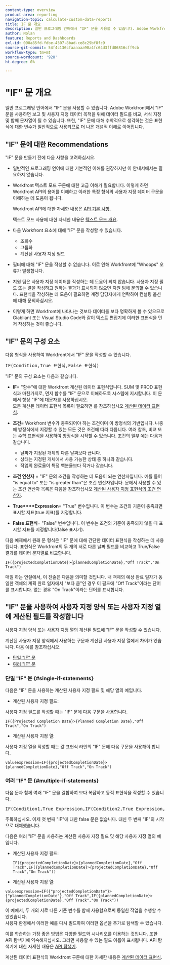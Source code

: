 ```yaml
---
content-type: overview
product-area: reporting
navigation-topic: calculate-custom-data-reports
title: IF 문 개요
description: 일반 프로그래밍 언어에서 "IF" 문을 사용할 수 있습니다. Adobe Workfront에서 "IF" 문을 사용하면 보고 및 사용자 지정 데이터 목적을 위해 데이터 필드를 비교, 서식 지정 및 함께 문자열이 될 수 있습니다. 또한, "IF" 문에 대해 수학적으로 생각하는 것은 표현식에 대한 변수가 일반적으로 사용되므로 더 나은 개념적 이해로 이어집니다.
author: Nolan
feature: Reports and Dashboards
exl-id: 090a85fd-fdbe-4507-8bad-ce8c29bf8fc9
source-git-commit: 54f4c136cfaaaaaa90a4fc64d3ffd06816cff9cb
workflow-type: tm+mt
source-wordcount: '928'
ht-degree: 0%

---
```


# &quot;IF&quot; 문 개요

일반 프로그래밍 언어에서 &quot;IF&quot; 문을 사용할 수 있습니다. Adobe Workfront에서 &quot;IF&quot; 문을 사용하면 보고 및 사용자 지정 데이터 목적을 위해 데이터 필드를 비교, 서식 지정 및 함께 문자열이 될 수 있습니다. 또한, &quot;IF&quot; 문에 대해 수학적으로 생각하는 것은 표현식에 대한 변수가 일반적으로 사용되므로 더 나은 개념적 이해로 이어집니다.

## &quot;IF&quot; 문에 대한 Recommendations

&quot;IF&quot; 문을 만들기 전에 다음 사항을 고려하십시오.

* 일반적인 프로그래밍 언어에 대한 기본적인 이해를 권장하지만 이 안내서에서는 필요하지 않습니다.
* Workfront 텍스트 모드 구문에 대한 고급 이해가 필요합니다. 이렇게 하면 Workfront API의 용어를 이해하고 이러한 특정 형식의 사용자 지정 데이터 구문을 이해하는 데 도움이 됩니다.

   Workfront API에 대한 자세한 내용은 [API 기본 사항](../../../wf-api/general/api-basics.md).

   텍스트 모드 사용에 대한 자세한 내용은 [텍스트 모드 개요](../../../reports-and-dashboards/reports/text-mode/understand-text-mode.md).

* 다음 Workfront 요소에 대해 &quot;IF&quot; 문을 작성할 수 있습니다.

   * 조회수
   * 그룹화
   * 계산된 사용자 지정 필드

* 필터에 대해 &quot;IF&quot; 문을 작성할 수 없습니다. 이로 인해 Workfront에 &quot;Whoops&quot; 오류가 발생합니다.
* 지원 팀은 사용자 지정 데이터를 작성하는 데 도움이 되지 않습니다. 사용자 지정 필드 또는 열을 작성하고 원하는 결과가 표시되지 않으면 지원 팀에 문의할 수 있습니다. 표현식을 작성하는 데 도움이 필요하면 계정 담당자에게 연락하여 컨설팅 옵션에 대해 문의하십시오.
* 이렇게 하면 Workfront에 나타나는 것보다 데이터를 보다 명확하게 볼 수 있으므로 Giabliant 또는 Visual Studio Code와 같이 텍스트 편집기에 이러한 표현식을 먼저 작성하는 것이 좋습니다.

## &quot;IF&quot; 문의 구성 요소

다음 형식을 사용하여 Workfront에서 &quot;IF&quot; 문을 작성할 수 있습니다.
<pre>IF(Condition,True 표현식,False 표현식)</pre>"IF" 문의 구성 요소는 다음과 같습니다.

* **IF**= &quot;함수&quot;에 대한 Workfront 계산된 데이터 표현식입니다. SUM 및 PROD 표현식과 마찬가지로, 먼저 함수를 &quot;IF&quot; 문으로 이해하도록 시스템에 지시합니다. 이 문에서 항상 &quot;IF&quot;에 대문자를 사용하십시오.\
   모든 계산된 데이터 표현식 목록이 필요하면 를 참조하십시오 [계산된 데이터 표현식](../../../reports-and-dashboards/reports/calc-cstm-data-reports/calculated-data-expressions.md).

* **조건**= Workfront 변수가 충족되어야 하는 조건이며 이 방정식의 기반입니다. 나중에 방정식에서 지정할 수 있는 모든 것은 조건에 따라 다릅니다. 여러 참조, 비교 또는 수학 표현식을 사용하여 방정식을 시작할 수 있습니다. 조건의 일부 예는 다음과 같습니다.

   * 날짜가 지정된 개체의 다른 날짜보다 큽니다.
   * 상태는 지정된 개체에서 사용 가능한 상태 중 하나와 같습니다.
   * 작업의 완료율이 특정 백분율보다 작거나 같습니다.

* **조건 연산자** = &quot;IF&quot; 문의 조건을 작성하는 데 도움이 되는 연산자입니다. 예를 들어 &quot;is equal to&quot; 또는 &quot;is greater than&quot;은 조건 연산자입니다. 문에서 사용할 수 있는 조건 연산자 목록은 다음을 참조하십시오 [계산된 사용자 지정 표현식의 조건 연산자](../../../reports-and-dashboards/reports/calc-cstm-data-reports/condition-operators-calculated-custom-expressions.md).

* **True****Expression**= &quot;True&quot; 변수입니다. 이 변수는 조건의 기준이 충족되면 표시할 지표(true 지표)를 지정합니다.

* **False 표현식**= &quot;False&quot; 변수입니다. 이 변수는 조건의 기준이 충족되지 않을 때 표시할 지표를 지정합니다(false 표시기).

다음 예제에서 원래 문 형식은 &quot;IF&quot; 문에 대해 간단한 데이터 표현식을 작성하는 데 사용됩니다. 표현식은 Workfront의 두 개의 서로 다른 날짜 필드를 비교하고 True/False 결과를 데이터 문자열로 비교합니다.

```
IF({projectedCompletionDate}>{plannedCompletionDate},"Off Track","On Track")
```

매일 하는 연설에서, 이 진술은 다음을 의미할 것입니다. 내 객체의 예상 완료 일자가 동일한 객체의 계획 완료 일자에서 &quot;보다 큼&quot;인 경우 이 필드에 &quot;Off Track&quot;이라는 단어를 표시합니다. 없는 경우 &quot;On Track&quot;이라는 단어를 표시합니다.

## &quot;IF&quot; 문을 사용하여 사용자 지정 양식 또는 사용자 지정 열에 계산된 필드를 작성합니다

사용자 지정 양식 또는 사용자 지정 열의 계산된 필드에 &quot;IF&quot; 문을 작성할 수 있습니다.

계산된 사용자 지정 양식에서 사용하는 구문과 계산된 사용자 지정 열에서 차이가 있습니다. 다음 예를 참조하십시오.

* [단일 &quot;IF&quot; 문](#single-if-statements)
* [여러 &quot;IF&quot; 문](#multiple-if-statements)

### 단일 &quot;IF&quot; 문 {#single-if-statements}

다음은 &quot;IF&quot; 문을 사용하는 계산된 사용자 지정 필드 및 해당 열의 예입니다.

* 계산된 사용자 지정 필드:

사용자 지정 필드를 작성할 때는 &quot;IF&quot; 문에 다음 구문을 사용합니다.

```
IF({Projected Completion Date}>{Planned Completion Date},"Off Track","On Track")
```

* 계산된 사용자 지정 열:

사용자 지정 열을 작성할 때는 값 표현식 라인의 &quot;IF&quot; 문에 다음 구문을 사용해야 합니다.

```
valueexpression=IF({projectedCompletionDate}>{plannedCompletionDate},"Off Track","On Track")
```

### 여러 &quot;IF&quot; 문 {#multiple-if-statements}

다음 문과 함께 여러 &quot;IF&quot; 문을 결합하여 보다 복잡하고 동적 표현식을 작성할 수 있습니다.

<pre>IF(Condition1,True Expression,IF(Condition2,True Expression,False Expression))</pre>주목하십시오. 이제 첫 번째 "IF"에 대한 false 문은 없습니다. 대신 두 번째 "IF"의 시작으로 대체했습니다.

다음은 여러 &quot;IF&quot; 문을 사용하는 계산된 사용자 지정 필드 및 해당 사용자 지정 열의 예입니다.

* 계산된 사용자 지정 필드:

   ```
   IF({projectedCompletionDate}>{plannedCompletionDate},"Off Track",IF({plannedCompletionDate}>{projectedCompletionDate},"Off Track","On Track"))
   ```

* 계산된 사용자 지정 열:

```
valueexpression=IF({"projectedCompletionDate"}>{"plannedCompletionDate"},"Off Track",IF({plannedCompletionDate}>{projectedCompletionDate},"Off Track","On Track"))
```

이 예에서, 두 개의 서로 다른 기준 변수를 함께 사용함으로써 동일한 작업을 수행할 수 있었습니다.\
사용자 환경에서 이러한 예를 다시 빌드하여 이러한 옵션을 추가로 탐색할 수 있습니다.

이를 학습하는 가장 좋은 방법은 다양한 필드와 시나리오를 이용하는 것입니다. 또한 API 탐색기에 익숙해지십시오. 그러면 사용할 수 있는 필드 이름이 표시됩니다. API 탐색기에 대한 자세한 내용은 [API 탐색기](../../../wf-api/general/api-explorer.md).

계산된 데이터 표현식의 Workfront 구문에 대한 자세한 내용은 [계산된 데이터 표현식](../../../reports-and-dashboards/reports/calc-cstm-data-reports/calculated-data-expressions.md).
